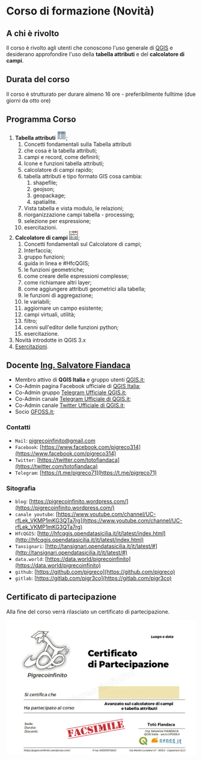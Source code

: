 # Corso di formazione (Novità)

## A chi è rivolto

Il corso è rivolto agli utenti che conoscono l'uso generale di [QGIS](https://qgis.org/it/site/) e desiderano approfondire l'uso della **tabella attributi** e del **calcolatore di campi**.

## Durata del corso

Il corso è strutturato per durare almeno 16 ore - preferibilmente fulltime (due giorni da otto ore)

## Programma Corso

1. **Tabella attributi** ![ico](/img/tabella_attributi/icon/mActionOpenTable.png);
   1. Concetti fondamentali sulla Tabella attributi
   2. che cosa è la tabella attributi;
   3. campi e record, come definirli;
   4. Icone e funzioni tabella attributi;
   5. calcolatore di campi rapido;
   6. tabella attributi e tipo formato GIS cosa cambia:
      1. shapefile;
      2. geojson;
      3. geopackage;
      4. spatialite.
   7. Vista tabella e vista modulo, le relazioni;
   8. riorganizzazione campi tabella - processing;
   9. selezione per espressione;
   10. esercitazioni.
2. **Calcolatore di campi** ![ico](/img/mActionCalculateField.png);
   1. Concetti fondamentali sul Calcolatore di campi;
   2. Interfaccia;
   3. gruppo funzioni;
   4. guida in linea e #HfcQGIS;
   5. le funzioni geometriche;
   6. come creare delle espressioni complesse;
   7. come richiamare altri layer;
   8. come aggiungere attributi geometrici alla tabella;
   9. le funzioni di aggregazione;
   10. le variabili;
   11. aggiornare un campo esistente;
   12. campi virtuali, utilità;
   13. filtro;
   14. cenni sull'editor delle funzioni python;
   15. esercitazione.
3.  Novità introdotte in QGIS 3.x
4.  [Esercitazioni](http://hfcqgis.opendatasicilia.it/it/latest/esempi/index.html).

## Docente [Ing. Salvatore Fiandaca](http://hfcqgis.opendatasicilia.it/it/latest/autore.html)

- Membro attivo di **QGIS Italia** e gruppo utenti [QGIS.it](http://qgis.it/);
- Co-Admin pagina Facebook ufficiale di [QGIS Italia](https://www.facebook.com/qgis.it/);
- Co-Admin gruppo [Telegram Ufficiale QGIS.it](https://t.me/qgis_it);
- Co-Admin canale [Telegram Ufficiale di QGIS.it](https://t.me/qgisitalia);
- Co-Admin canale [Twitter Ufficiale di QGIS.it](https://twitter.com/qgisitalia);
- Socio [GFOSS.it](http://gfoss.it/);

### Contatti

- `Mail`: pigrecoinfinito@gmail.com
- `Facebook`: [https://www.facebook.com/pigreco314](https://www.facebook.com/pigreco314)
- `Twitter`: [https://twitter.com/totofiandaca](https://twitter.com/totofiandaca)
- `Telegram`: [https://t.me/pigreco71](https://t.me/pigreco71)

### Sitografia

- `blog`: [https://pigrecoinfinito.wordpress.com/](https://pigrecoinfinito.wordpress.com/)
- `canale youtube`: [https://www.youtube.com/channel/UC-rfLek_VKMP1mKG3QTa7rg](https://www.youtube.com/channel/UC-rfLek_VKMP1mKG3QTa7rg)
- `HfcQGIS`: [http://hfcqgis.opendatasicilia.it/it/latest/index.html](http://hfcqgis.opendatasicilia.it/it/latest/index.html)
- `Tansignari`: [http://tansignari.opendatasicilia.it/it/latest/#](http://tansignari.opendatasicilia.it/it/latest/#)
- `data.world`: [https://data.world/pigrecoinfinito](https://data.world/pigrecoinfinito)
- `github`: [https://github.com/pigreco](https://github.com/pigreco)
- `gitlab`: [https://gitlab.com/pigr3co](https://gitlab.com/pigr3co)


  
## Certificato di partecipazione

Alla fine del corso verrà rilasciato un certificato di partecipazione.

![screen](./certificato_bozza2.png)
